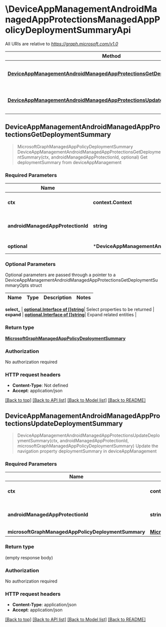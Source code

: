 # \DeviceAppManagementAndroidManagedAppProtectionsManagedAppPolicyDeploymentSummaryApi

All URIs are relative to *https://graph.microsoft.com/v1.0*

Method | HTTP request | Description
------------- | ------------- | -------------
[**DeviceAppManagementAndroidManagedAppProtectionsGetDeploymentSummary**](DeviceAppManagementAndroidManagedAppProtectionsManagedAppPolicyDeploymentSummaryApi.md#DeviceAppManagementAndroidManagedAppProtectionsGetDeploymentSummary) | **Get** /deviceAppManagement/androidManagedAppProtections({androidManagedAppProtection-id})/deploymentSummary | Get deploymentSummary from deviceAppManagement
[**DeviceAppManagementAndroidManagedAppProtectionsUpdateDeploymentSummary**](DeviceAppManagementAndroidManagedAppProtectionsManagedAppPolicyDeploymentSummaryApi.md#DeviceAppManagementAndroidManagedAppProtectionsUpdateDeploymentSummary) | **Patch** /deviceAppManagement/androidManagedAppProtections({androidManagedAppProtection-id})/deploymentSummary | Update the navigation property deploymentSummary in deviceAppManagement



## DeviceAppManagementAndroidManagedAppProtectionsGetDeploymentSummary

> MicrosoftGraphManagedAppPolicyDeploymentSummary DeviceAppManagementAndroidManagedAppProtectionsGetDeploymentSummary(ctx, androidManagedAppProtectionId, optional)
Get deploymentSummary from deviceAppManagement

### Required Parameters


Name | Type | Description  | Notes
------------- | ------------- | ------------- | -------------
**ctx** | **context.Context** | context for authentication, logging, cancellation, deadlines, tracing, etc.
**androidManagedAppProtectionId** | **string**| key: androidManagedAppProtection-id of androidManagedAppProtection | 
 **optional** | ***DeviceAppManagementAndroidManagedAppProtectionsGetDeploymentSummaryOpts** | optional parameters | nil if no parameters

### Optional Parameters

Optional parameters are passed through a pointer to a DeviceAppManagementAndroidManagedAppProtectionsGetDeploymentSummaryOpts struct


Name | Type | Description  | Notes
------------- | ------------- | ------------- | -------------

 **select_** | [**optional.Interface of []string**](string.md)| Select properties to be returned | 
 **expand** | [**optional.Interface of []string**](string.md)| Expand related entities | 

### Return type

[**MicrosoftGraphManagedAppPolicyDeploymentSummary**](microsoft.graph.managedAppPolicyDeploymentSummary.md)

### Authorization

No authorization required

### HTTP request headers

- **Content-Type**: Not defined
- **Accept**: application/json

[[Back to top]](#) [[Back to API list]](../README.md#documentation-for-api-endpoints)
[[Back to Model list]](../README.md#documentation-for-models)
[[Back to README]](../README.md)


## DeviceAppManagementAndroidManagedAppProtectionsUpdateDeploymentSummary

> DeviceAppManagementAndroidManagedAppProtectionsUpdateDeploymentSummary(ctx, androidManagedAppProtectionId, microsoftGraphManagedAppPolicyDeploymentSummary)
Update the navigation property deploymentSummary in deviceAppManagement

### Required Parameters


Name | Type | Description  | Notes
------------- | ------------- | ------------- | -------------
**ctx** | **context.Context** | context for authentication, logging, cancellation, deadlines, tracing, etc.
**androidManagedAppProtectionId** | **string**| key: androidManagedAppProtection-id of androidManagedAppProtection | 
**microsoftGraphManagedAppPolicyDeploymentSummary** | [**MicrosoftGraphManagedAppPolicyDeploymentSummary**](MicrosoftGraphManagedAppPolicyDeploymentSummary.md)| New navigation property values | 

### Return type

 (empty response body)

### Authorization

No authorization required

### HTTP request headers

- **Content-Type**: application/json
- **Accept**: application/json

[[Back to top]](#) [[Back to API list]](../README.md#documentation-for-api-endpoints)
[[Back to Model list]](../README.md#documentation-for-models)
[[Back to README]](../README.md)

